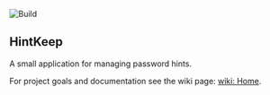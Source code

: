 ![Build](https://github.com/Andrei15193/HintKeep/workflows/Build/badge.svg)

## HintKeep
A small application for managing password hints.

For project goals and documentation see the wiki page: [wiki: Home](https://github.com/Andrei15193/HintKeep/wiki).